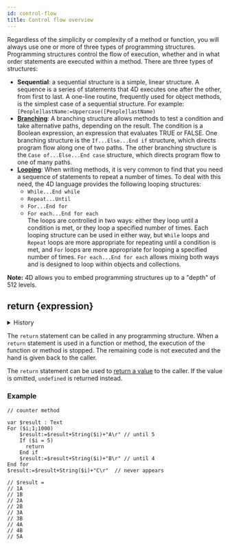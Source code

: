 ```yaml
---
id: control-flow
title: Control flow overview
---
```


Regardless of the simplicity or complexity of a method or function, you will always use one or more of three types of programming structures. Programming structures control the flow of execution, whether and in what order statements are executed within a method. There are three types of structures:

- **Sequential**: a sequential structure is a simple, linear structure. A sequence is a series of statements that 4D executes one after the other, from first to last. A one-line routine, frequently used for object methods, is the simplest case of a sequential structure. For example: `[People]lastName:=Uppercase([People]lastName)`
- **[Branching](Concepts/cf_branching.md)**: A branching structure allows methods to test a condition and take alternative paths, depending on the result. The condition is a Boolean expression, an expression that evaluates TRUE or FALSE. One branching structure is the `If...Else...End if` structure, which directs program flow along one of two paths. The other branching structure is the `Case of...Else...End case` structure, which directs program flow to one of many paths.
- **[Looping](Concepts/cf_looping.md)**: When writing methods, it is very common to find that you need a sequence of statements to repeat a number of times. To deal with this need, the 4D language provides the following looping structures:
	- `While...End while`
	- `Repeat...Until`
	- `For...End for`
	- `For each...End for each`<br>
The loops are controlled in two ways: either they loop until a condition is met, or they loop a specified number of times. Each looping structure can be used in either way, but `While` loops and `Repeat` loops are more appropriate for repeating until a condition is met, and `For` loops are more appropriate for looping a specified number of times. `For each...End for each` allows mixing both ways and is designed to loop within objects and collections. 

**Note:** 4D allows you to embed programming structures up to a "depth" of 512 levels. 


## return {expression}

<details><summary>History</summary>
|Version|Changes|
|---|---|
|v19 R4|Added
</details>

The `return` statement can be called in any programming structure. When a `return` statement is used in a function or method, the execution of the function or method is stopped. The remaining code is not executed and the hand is given back to the caller. 

The `return` statement can be used to [return a value](parameters.md#return-expression) to the caller. If the value is omitted, `undefined` is returned instead.

### Example

```4d
// counter method 
  
var $result : Text
For ($i;1;1000)
	$result:=$result+String($i)+"A\r" // until 5
    If ($i = 5)
      return 
    End if
    $result:=$result+String($i)+"B\r" // until 4
End for
$result:=$result+String($i)+"C\r"  // never appears

// $result =
// 1A
// 1B
// 2A
// 2B
// 3A
// 3B
// 4A
// 4B
// 5A

```

